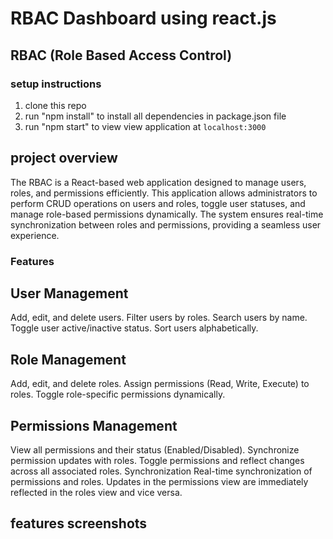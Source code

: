 # RBAC Dashboard using react.js

## RBAC (Role Based Access Control)

### setup instructions

1. clone this repo
2. run "npm install" to install all dependencies in package.json file
3. run "npm start" to view view application at `localhost:3000`

## project overview

The RBAC is a React-based web application designed to manage users, roles, and permissions efficiently. This application allows administrators to perform CRUD operations on users and roles, toggle user statuses, and manage role-based permissions dynamically. The system ensures real-time synchronization between roles and permissions, providing a seamless user experience.

### Features

## User Management

Add, edit, and delete users.
Filter users by roles.
Search users by name.
Toggle user active/inactive status.
Sort users alphabetically.

## Role Management

Add, edit, and delete roles.
Assign permissions (Read, Write, Execute) to roles.
Toggle role-specific permissions dynamically.

## Permissions Management

View all permissions and their status (Enabled/Disabled).
Synchronize permission updates with roles.
Toggle permissions and reflect changes across all associated roles.
Synchronization
Real-time synchronization of permissions and roles.
Updates in the permissions view are immediately reflected in the roles view and vice versa.

## features screenshots
